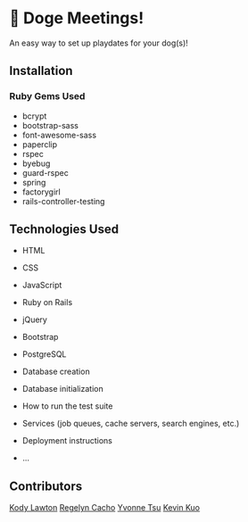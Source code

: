 # 🐾 Doge Meetings!

An easy way to set up playdates for your dog(s)!

## Installation
### Ruby Gems Used
* bcrypt
* bootstrap-sass
* font-awesome-sass
* paperclip
* rspec
* byebug
* guard-rspec
* spring
* factorygirl
* rails-controller-testing

## Technologies Used
* HTML
* CSS
* JavaScript
* Ruby on Rails
* jQuery
* Bootstrap
* PostgreSQL

* Database creation

* Database initialization

* How to run the test suite

* Services (job queues, cache servers, search engines, etc.)

* Deployment instructions

* ...

## Contributors
[Kody Lawton](https://github.com/klawton1)
[Regelyn Cacho](https://github.com/rccacho)
[Yvonne Tsu](https://github.com/tsuyy)
[Kevin Kuo](https://github.com/kkuo57)
